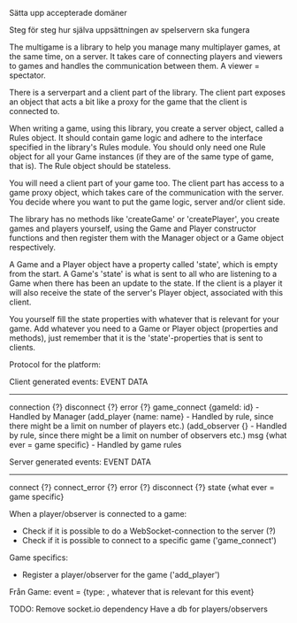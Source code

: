 Sätta upp accepterade domäner

Steg för steg hur själva uppsättningen av spelservern ska fungera

The multigame is a library to help you manage many multiplayer games, at the same time, on a server. It takes care of connecting players and viewers to games and handles the communication between them. A viewer = spectator.

There is a serverpart and a client part of the library. The client part exposes an object that acts a bit like a proxy for the game that the client is connected to.

When writing a game, using this library, you create a server object, called a Rules object. It should contain game logic and adhere to the interface specified in the library's Rules module. You should only need one Rule object for all your Game instances (if they are of the same type of game, that is). The Rule object should be stateless.

You will need a client part of your game too. The client part has access to a game proxy object, which takes care of the communication with the server. You decide where you want to put the game logic, server and/or client side.

The library has no methods like 'createGame' or 'createPlayer', you create games and players yourself, using the Game and Player constructor functions and then register them with the Manager object or a Game object respectively.

A Game and a Player object have a property called 'state', which is empty from the start. A Game's 'state' is what is sent to all who are listening to a Game when there has been an update to the state. If the client is a player it will also receive the state of the server's Player object, associated with this client.

You yourself fill the state properties with whatever that is relevant for your game. Add whatever you need to a Game or Player object (properties and methods), just remember that it is the 'state'-properties that is sent to clients.

Protocol for the platform:

Client generated events:
EVENT               DATA
-----               ----
connection          {?}
disconnect          {?}
error               {?}
game_connect        {gameId: id} - Handled by Manager
(add_player          {name: name} - Handled by rule, since there might be a limit on number of players etc.)
(add_observer        {} - Handled by rule, since there might be a limit on number of observers etc.)
msg                 {what ever = game specific} - Handled by game rules

Server generated events:
EVENT               DATA
-----               ----
connect             {?}
connect_error       {?}
error               {?}
disconnect          {?}
state               {what ever = game specific}

When a player/observer is connected to a game:
- Check if it is possible to do a WebSocket-connection to the server (?)
- Check if it is possible to connect to a specific game ('game_connect')

Game specifics:
- Register a player/observer for the game ('add_player')


Från Game:
event = {type: , whatever that is relevant for this event}

TODO:
Remove socket.io dependency
Have a db for players/observers
